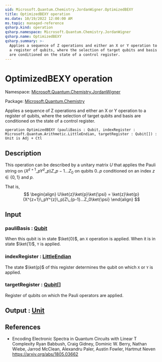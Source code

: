 ```yaml
---
uid: Microsoft.Quantum.Chemistry.JordanWigner.OptimizedBEXY
title: OptimizedBEXY operation
ms.date: 10/19/2022 12:00:00 AM
ms.topic: managed-reference
qsharp.kind: operation
qsharp.namespace: Microsoft.Quantum.Chemistry.JordanWigner
qsharp.name: OptimizedBEXY
qsharp.summary: >-
  Applies a sequence of Z operations and either an X or Y operation to
  a register of qubits, where the selection of target qubits and basis
  are conditioned on the state of a control register.
---
```


# OptimizedBEXY operation

Namespace: [Microsoft.Quantum.Chemistry.JordanWigner](xref:Microsoft.Quantum.Chemistry.JordanWigner)

Package: [Microsoft.Quantum.Chemistry](https://nuget.org/packages/Microsoft.Quantum.Chemistry)


Applies a sequence of Z operations and either an X or Y operation toa register of qubits, where the selection of target qubits and basisare conditioned on the state of a control register.

```qsharp
operation OptimizedBEXY (pauliBasis : Qubit, indexRegister : Microsoft.Quantum.Arithmetic.LittleEndian, targetRegister : Qubit[]) : Unit is Adj + Ctl
```


## Description

This operation can be described by a unitary matrix $U$ that appliesthe Pauli string on $(X^{z+1}\_pY^{z}\_p)Z\_{p-1}...Z_0$ onqubits $0..p$ conditioned on an index $z\in\{0,1\}$ and $p$.That is,$$\begin{align}U\ket{z}\ket{p}\ket{\psi} = \ket{z}\ket{p}(X^{z+1}\_pY^{z}\_p)Z\_{p-1}...Z_0\ket{\psi}\end{align}$$

## Input

### pauliBasis : [Qubit](xref:microsoft.quantum.qsharp.valueliterals#qubit-literals)

When this qubit is in state $\ket{0}$, an `X` operation is applied. When it is in state $\ket{1}$, `Y` is applied.


### indexRegister : [LittleEndian](xref:Microsoft.Quantum.Arithmetic.LittleEndian)

The state $\ket{p}$ of this register determines the qubit on which `X` or `Y` is applied.


### targetRegister : [Qubit](xref:microsoft.quantum.qsharp.valueliterals#qubit-literals)[]

Register of qubits on which the Pauli operators are applied.



## Output : [Unit](xref:microsoft.quantum.qsharp.valueliterals#unit-literal)



## References

- Encoding Electronic Spectra in Quantum Circuits with Linear T Complexity  Ryan Babbush, Craig Gidney, Dominic W. Berry, Nathan Wiebe, Jarrod McClean, Alexandru Paler, Austin Fowler, Hartmut Neven  https://arxiv.org/abs/1805.03662